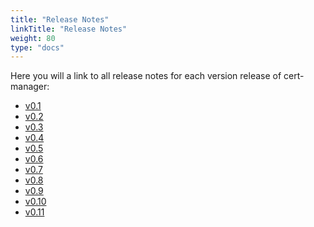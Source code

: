```yaml
---
title: "Release Notes"
linkTitle: "Release Notes"
weight: 80
type: "docs"
---
```


Here you will a link to all release notes for each version release of
cert-manager:

- [v0.1](./release-notes-0.1/)
- [v0.2](./release-notes-0.2/)
- [v0.3](./release-notes-0.3/)
- [v0.4](./release-notes-0.4/)
- [v0.5](./release-notes-0.5/)
- [v0.6](./release-notes-0.6/)
- [v0.7](./release-notes-0.7/)
- [v0.8](./release-notes-0.8/)
- [v0.9](./release-notes-0.9/)
- [v0.10](./release-notes-0.10/)
- [v0.11](./release-notes-0.11/)
